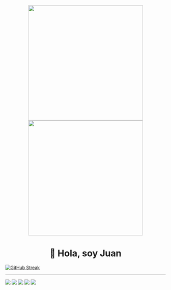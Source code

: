 <div id="header" align="center">
  <img src="https://media.tenor.com/gfpuxIwUd8UAAAAC/the-doctor-leo-fitz.gif" width="360"/>
  <img src="https://media.giphy.com/media/YWy93Zf9eW8RMlK0gK/giphy.gif" width="360"/>
  <h1 align="center">👋 Hola, soy Juan</h1>
</div>

[![GitHub Streak](https://github-readme-streak-stats.herokuapp.com?user=laiksion&theme=carbonfox&hide_border=true&border_radius=96&locale=es&date_format=j%2Fn%5B%2FY%5D&card_width=620)](https://git.io/streak-stats)

---
![](http://github-profile-summary-cards.vercel.app/api/cards/profile-details?username=laiksion&theme=blueberry)
![](http://github-profile-summary-cards.vercel.app/api/cards/repos-per-language?username=laiksion&theme=blueberry)
![](http://github-profile-summary-cards.vercel.app/api/cards/stats?username=laiksion&theme=blueberry)
![](http://github-profile-summary-cards.vercel.app/api/cards/most-commit-language?username=laiksion&theme=blueberry)
![](http://github-profile-summary-cards.vercel.app/api/cards/stats?username=laiksion&theme=blueberry)




<!--
**Laiksion/laiksion** is a ✨ _special_ ✨ repository because its `README.md` (this file) appears on your GitHub profile.

Here are some ideas to get you started:

- 🔭 I’m currently working on ...
- 🌱 I’m currently learning ...
- 👯 I’m looking to collaborate on ...
- 🤔 I’m looking for help with ...
- 💬 Ask me about ...
- 📫 How to reach me: ...
- 😄 Pronouns: ...
- ⚡ Fun fact: ...
-->
